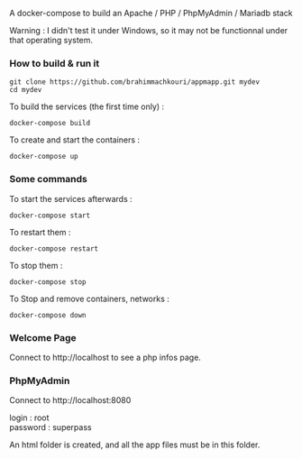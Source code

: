 A docker-compose to build an Apache / PHP / PhpMyAdmin / Mariadb stack

Warning : I didn't test it under Windows, so it may not be functionnal under that operating system.

### How to build & run it

```
git clone https://github.com/brahimmachkouri/appmapp.git mydev
cd mydev
```

To build the services (the first time only) :
```
docker-compose build
```

To create and start the containers :
```
docker-compose up
```

### Some commands

To start the services afterwards :
```
docker-compose start
```

To restart them :
```
docker-compose restart
```

To stop them :
```
docker-compose stop
```

To Stop and remove containers, networks :
```
docker-compose down
```

### Welcome Page

Connect to http://localhost to see a php infos page.

### PhpMyAdmin

Connect to http://localhost:8080

login : root  
password : superpass

An html folder is created, and all the app files must be in this folder.
